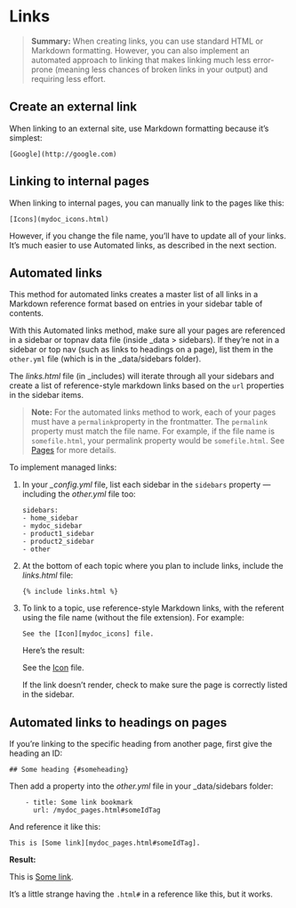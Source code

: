 # Links

> **Summary:** When creating links, you can use standard HTML or Markdown formatting. However, you can also implement an automated approach to linking that makes linking much less error-prone (meaning less chances of broken links in your output) and requiring less effort.

## Create an external link

When linking to an external site, use Markdown formatting because it’s simplest:

```
[Google](http://google.com)
```

## Linking to internal pages

When linking to internal pages, you can manually link to the pages like this:

```
[Icons](mydoc_icons.html)
```

However, if you change the file name, you’ll have to update all of your links. It’s much easier to use Automated links, as described in the next section.

## Automated links

This method for automated links creates a master list of all links in a Markdown reference format based on entries in your sidebar table of contents.

With this Automated links method, make sure all your pages are referenced in a sidebar or topnav data file (inside _data > sidebars). If they’re not in a sidebar or top nav (such as links to headings on a page), list them in the `other.yml` file (which is in the _data/sidebars folder).

The *links.html* file (in _includes) will iterate through all your sidebars and create a list of reference-style markdown links based on the `url` properties in the sidebar items.

> **Note:** For the automated links method to work, each of your pages must have a `permalink`property in the frontmatter. The `permalink` property must match the file name. For example, if the file name is `somefile.html`, your permalink property would be `somefile.html`. See [Pages](https://idratherbewriting.com/documentation-theme-jekyll/mydoc_pages.html) for more details.

To implement managed links:

1. In your *_config.yml* file, list each sidebar in the `sidebars` property — including the *other.yml* file too:

   ```
   sidebars:
   - home_sidebar
   - mydoc_sidebar
   - product1_sidebar
   - product2_sidebar
   - other
   ```

2. At the bottom of each topic where you plan to include links, include the *links.html* file:

   ```
   {% include links.html %}
   ```

3. To link to a topic, use reference-style Markdown links, with the referent using the file name (without the file extension). For example:

   ```
   See the [Icon][mydoc_icons] file.
   ```

   Here’s the result:

   See the [Icon](https://idratherbewriting.com/documentation-theme-jekyll/mydoc_icons.html) file.

   If the link doesn’t render, check to make sure the page is correctly listed in the sidebar.

## Automated links to headings on pages

If you’re linking to the specific heading from another page, first give the heading an ID:

```
## Some heading {#someheading}
```

Then add a property into the *other.yml* file in your _data/sidebars folder:

```
    - title: Some link bookmark
      url: /mydoc_pages.html#someIdTag
```

And reference it like this:

```
This is [Some link][mydoc_pages.html#someIdTag].
```

**Result:**

This is [Some link](https://idratherbewriting.com/documentation-theme-jekyll/mydoc_pages.html#someIdTag).

It’s a little strange having the `.html#` in a reference like this, but it works.